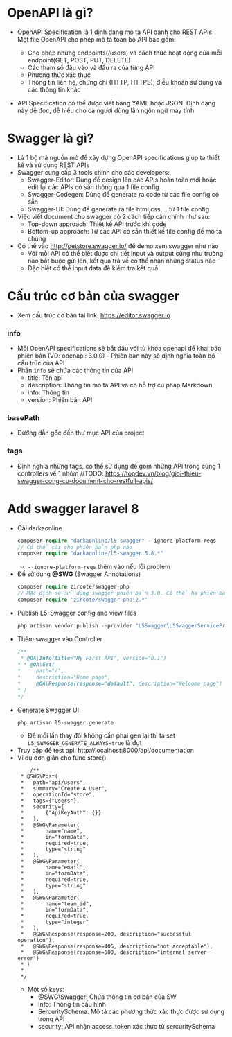 # OpenAPI là gì? 
- OpenAPI Specification là 1 định dạng mô tả API dành cho REST APIs. Một file OpenAPI cho phép mô tả toàn bộ API bao gồm: 
    - Cho phép những endpoints(/users) và cách thức hoạt động của mỗi endpoint(GET, POST, PUT, DELETE)
    - Các tham số đầu vào và đầu ra của từng API 
    - Phương thức xác thực 
    - Thông tin liên hệ, chứng chỉ (HTTP, HTTPS), điều khoản sử dụng và các thông tin khác 

- API Specification có thể được viết bằng YAML hoặc JSON. Định dạng này dễ đọc, dễ hiểu cho cả người dùng lẫn ngôn ngữ máy tính 

# Swagger là gì? 
- Là 1 bộ mã nguồn mở để xây dựng OpenAPI specifications giúp ta thiết kế và sử dụng REST APIs 
- Swagger cung cấp 3 tools chính cho các developers: 
    - Swagger-Editor: Dùng để design lên các APIs hoàn toàn mới hoặc edit lại các APIs có sẵn thông qua 1 file config 
    - Swagger-Codegen: Dùng để generate ra code từ các file config có sẵn 
    - Swagger-UI: Dùng để generate ra file html,css,... từ 1 file config 
- Việc viết document cho swagger có 2 cách tiếp cận chính như sau: 
    - Top-down approach: Thiết kế API trước khi code 
    - Bottom-up approach: Từ các API có sẵn thiết kế file config để mô tả chúng 
- Có thể vào http://petstore.swagger.io/ để demo xem swagger như nào
    - Với mỗi API có thể biết được chi tiết input và output cũng như trường nào bắt buộc gửi lên, kết quả trả về có thể nhận những status nào
    - Đặc biệt có thể input data để kiểm tra kết quả 

# Cấu trúc cơ bản của swagger 
- Xem cấu trúc cơ bản tại link: https://editor.swagger.io
### info 
- Mỗi OpenAPI specifications sẽ bắt đầu với từ khóa openapi để khai báo phiên bản (VD: openapi: 3.0.0) - Phiên bản này sẽ định nghĩa toàn bộ cấu trúc của API 
- Phần `info` sẽ chứa các thông tin của API 
    - title: Tên api
    - description: Thông tin mô tả API và có hỗ trợ cú pháp Markdown 
    - info: Thông tin 
    - version: Phiên bản API

### basePath
- Đường dẫn gốc đến thư mục API của project 

### tags
- Định nghĩa những tags, có thể sử dụng để gom những API trong cùng 1 controllers về 1 nhóm 
//TODO: https://topdev.vn/blog/gioi-thieu-swagger-cong-cu-document-cho-restfull-apis/

# Add swagger laravel 8
-  Cài darkaonline
    ```php
    composer require "darkaonline/l5-swagger" --ignore-platform-reqs
    // Có thể cài cho phiên bản php nào
    composer require "darkaonline/l5-swagger:5.8.*"
    ```
    - `--ignore-platform-reqs` thêm vào nếu lỗi problem
- Để sử dụng **@SWG** (Swagger Annotations)
    ```php
    composer require zircote/swagger-php
    // Mặc định sẽ sử dụng swagger phiên bản 3.0. Có thể hạ phiên bản
    composer require 'zircote/swagger-php:2.*'
    ```
- Publish L5-Swagger config and view files
    ```php
    php artisan vendor:publish --provider "L5Swagger\L5SwaggerServiceProvider"
    ```
- Thêm swagger vào Controller
    ```php
    /**
     * @OA\Info(title="My First API", version="0.1")
    * * @OA\Get(
    *     path="/",
    *     description="Home page",
    *     @OA\Response(response="default", description="Welcome page")
    * )
    */
    ```
- Generate Swagger UI
    ```
    php artisan l5-swagger:generate
    ```
    - Để mỗi lần thay đổi không cần phải gen lại thì ta set `L5_SWAGGER_GENERATE_ALWAYS=true` là đựt
- Truy cập để test api: http://localhost:8000/api/documentation
- Ví dụ đơn giản cho func store()
    ```
        /**
     * @SWG\Post(
     *   path="api/users",
     *   summary="Create A User",
     *   operationId="store",
     *   tags={"Users"},
     *   security={
     *       {"ApiKeyAuth": {}}
     *   },
     *   @SWG\Parameter(
     *       name="name",
     *       in="formData",
     *       required=true,
     *       type="string"
     *   ),
     *   @SWG\Parameter(
     *       name="email",
     *       in="formData",
     *       required=true,
     *       type="string"
     *   ),
     *   @SWG\Parameter(
     *       name="team_id",
     *       in="formData",
     *       required=true,
     *       type="integer"
     *   ),
     *   @SWG\Response(response=200, description="successful operation"),
     *   @SWG\Response(response=406, description="not acceptable"),
     *   @SWG\Response(response=500, description="internal server error")
     * )
     *
     */
    ```
    - Một số keys:
        - @SWG\Swagger: Chứa thông tin cơ bản của SW
        - Info: Thông tin cấu hình
        - SercuritySchema: Mô tả các phương thức xác thực được sử dụng trong API
        - security: API nhận access_token xác thực từ sercuritySchema